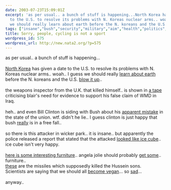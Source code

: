 ```yaml
---
date: 2003-07-23T15:09:01Z
excerpt: 'as per usual.. a bunch of stuff is happening...North Korea has given a date
  to the U.S. to resolve its problems with N. Koreas nuclear arms.. woah.. I guess
  we should really learn about earth before the N. koreans and the U.S. '
tags: ["insane","bush","security","military","aim","health","politics","politic","iraq"]
title: Sorry, people, cycling is not a sport
wordpress_id: 575
wordpress_url: http://new.nata2.org/?p=575
---
```


as per usual.. a bunch of stuff is happening...<br/><br/><a href="http://www.abcnews.go.com/wire/US/reuters20030723_3.html">North Korea</a> has given a date to the U.S. to resolve its problems with N. Koreas nuclear arms.. woah.. I guess we should really <a href="http://www.msnbc.com/news/942734.asp?0dm=T14QT">learn about earth</a> before the N. koreans and the U.S. <a href="http://www.trumpetersmission.com/faqrev1998.html">blow it up</a>.. <br/><br/>the weapons inspector from the U.K. that killed himself.. is shown in <a href="http://www.guardian.co.uk/Iraq/Story/0,2763,1004177,00.html">a tape</a> criticising blair's need for evidence to support his false claim of WMD in Iraq. <Br><br/>heh.. and even Bill Clinton is siding with Bush about his <a href="http://www.cnn.com/2003/ALLPOLITICS/07/23/clinton.iraq.sotu/">apparent mistake</a> in the state of the union. wtf. didn't he lie.. I guess clinton is just happy that bush <a href="http://www.washingtonpost.com/wp-dyn/articles/A45241-2003Jul11.html">really</a> is in a free fall.. <br/><br/>so there is this attacker in wicker park.. it is insane.. but apparently the police released a report that stated that the attacked <a href="http://www.suntimes.com/output/news/cst-nws-cube23.html">looked like ice cube</a>.. ice cube isn't very happy. <br/><br/><a href="http://www.furnituresociety.org/cs/jul2003/newyork.html">here is some interesting furniture</a>.. angela jolie should probably <a href="http://www.sky.com/skynews/article/0,,30500-12382150,00.html">get some</a>.. furniture.. <br/><a href="http://www.globalsecurity.org/military/systems/munitions/tow.htm">these</a> are the missiles which supposedly killed the Hussein sons. <br/>Scientists are saying that we should all <a href="http://news.independent.co.uk/uk/health/story.jsp?story=426768">become vegan</a>... so <a href="http://www.chron.com/cs/CDA/ssistory.mpl/world/2007360">sad</a>...<br/><br/>anyway.. 
